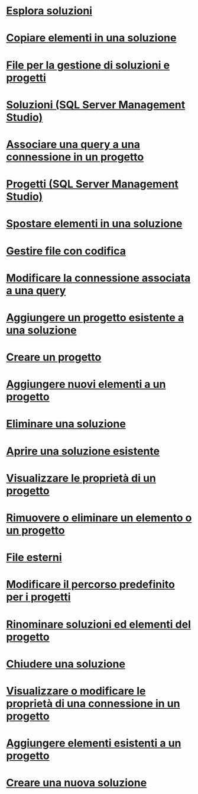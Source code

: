 # [Esplora soluzioni](solution-explorer.md)
# [Copiare elementi in una soluzione](copy-items-in-a-solution.md)
# [File per la gestione di soluzioni e progetti](files-that-manage-solutions-and-projects.md)
# [Soluzioni (SQL Server Management Studio)](solutions-sql-server-management-studio.md)
# [Associare una query a una connessione in un progetto](associate-a-query-with-a-connection-in-a-project.md)
# [Progetti (SQL Server Management Studio)](projects-sql-server-management-studio.md)
# [Spostare elementi in una soluzione](move-items-in-a-solution.md)
# [Gestire file con codifica](manage-files-with-encoding.md)
# [Modificare la connessione associata a una query](change-the-connection-associated-with-a-query.md)
# [Aggiungere un progetto esistente a una soluzione](add-an-existing-project-to-a-solution.md)
# [Creare un progetto](create-a-project.md)
# [Aggiungere nuovi elementi a un progetto](add-new-items-to-a-project.md)
# [Eliminare una soluzione](delete-a-solution.md)
# [Aprire una soluzione esistente](open-an-existing-solution.md)
# [Visualizzare le proprietà di un progetto](view-project-properties.md)
# [Rimuovere o eliminare un elemento o un progetto](remove-or-delete-an-item-or-project.md)
# [File esterni](miscellaneous-files.md)
# [Modificare il percorso predefinito per i progetti](change-the-default-location-for-projects.md)
# [Rinominare soluzioni ed elementi del progetto](rename-solutions-and-project-items.md)
# [Chiudere una soluzione](close-a-solution.md)
# [Visualizzare o modificare le proprietà di una connessione in un progetto](view-or-change-the-properties-of-a-connection-in-a-project.md)
# [Aggiungere elementi esistenti a un progetto](add-existing-items-to-a-project.md)
# [Creare una nuova soluzione](create-a-new-solution.md)
